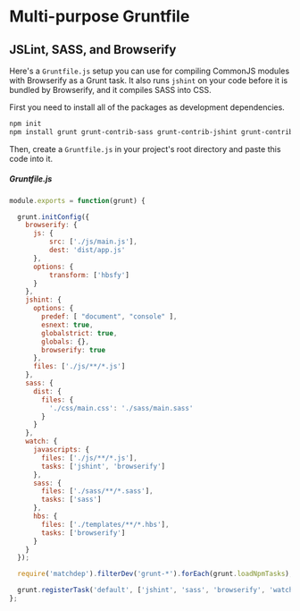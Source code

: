 # Multi-purpose Gruntfile

## JSLint, SASS, and Browserify

Here's a `Gruntfile.js` setup you can use for compiling CommonJS modules with Browserify as a Grunt task. It also runs `jshint` on your code before it is bundled by Browserify, and it compiles SASS into CSS.

First you need to install all of the packages as development dependencies.

```bash
npm init
npm install grunt grunt-contrib-sass grunt-contrib-jshint grunt-contrib-watch grunt-browserify jshint-stylish --save-dev
```

Then, create a `Gruntfile.js` in your project's root directory and paste this code into it.

##### Gruntfile.js
```js
module.exports = function(grunt) {

  grunt.initConfig({
    browserify: {
      js: {
          src: ['./js/main.js'],
          dest: 'dist/app.js'
      },
      options: {
          transform: ['hbsfy']
      }
    },
    jshint: {
      options: {
        predef: [ "document", "console" ],
        esnext: true,
        globalstrict: true,
        globals: {},
        browserify: true
      },
      files: ['./js/**/*.js']
    },
    sass: {
      dist: {
        files: {
          './css/main.css': './sass/main.sass'
        }
      }
    },
    watch: {
      javascripts: {
        files: ['./js/**/*.js'],
        tasks: ['jshint', 'browserify']
      },
      sass: {
        files: ['./sass/**/*.sass'],
        tasks: ['sass']
      },
      hbs: {
        files: ['./templates/**/*.hbs'],
        tasks: ['browserify']
      }
    }
  });

  require('matchdep').filterDev('grunt-*').forEach(grunt.loadNpmTasks);

  grunt.registerTask('default', ['jshint', 'sass', 'browserify', 'watch']);
};
```
